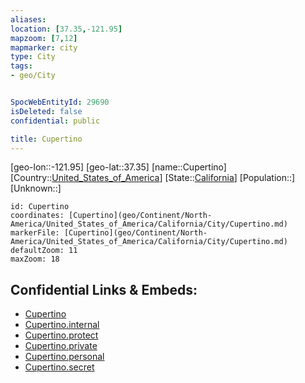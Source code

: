 ```yaml
---
aliases: 
location: [37.35,-121.95]
mapzoom: [7,12] 
mapmarker: city 
type: City
tags:
- geo/City


SpocWebEntityId: 29690
isDeleted: false
confidential: public

title: Cupertino
---
```

[geo-lon::-121.95]
[geo-lat::37.35]
[name::Cupertino]
[Country::[United_States_of_America](geo/Continent/North-America/United_States_of_America.md)]
[State::[California](geo/Continent/North-America/United_States_of_America/California.md)]
[Population::]
[Unknown::]


```leaflet
id: Cupertino
coordinates: [Cupertino](geo/Continent/North-America/United_States_of_America/California/City/Cupertino.md)
markerFile: [Cupertino](geo/Continent/North-America/United_States_of_America/California/City/Cupertino.md)
defaultZoom: 11 
maxZoom: 18
```


## Confidential Links & Embeds: 
- [Cupertino](../../../../../../../_public/geo/Continent/North-America/United_States_of_America/California/City/Cupertino.md) 
- [Cupertino.internal](../../../../../../../_internal/geo/Continent/North-America/United_States_of_America/California/City/Cupertino.internal.md) 
- [Cupertino.protect](../../../../../../../_protect/geo/Continent/North-America/United_States_of_America/California/City/Cupertino.protect.md) 
- [Cupertino.private](../../../../../../../_private/geo/Continent/North-America/United_States_of_America/California/City/Cupertino.private.md) 
- [Cupertino.personal](../../../../../../../_personal/geo/Continent/North-America/United_States_of_America/California/City/Cupertino.personal.md) 
- [Cupertino.secret](../../../../../../../_secret/geo/Continent/North-America/United_States_of_America/California/City/Cupertino.secret.md) 

